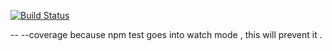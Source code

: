 [![Build Status](https://travis-ci.org/MuzammilM/k8s-example.svg?branch=master)](https://travis-ci.org/MuzammilM/k8s-example)

-- --coverage
because npm test goes into watch mode , this will prevent it .
